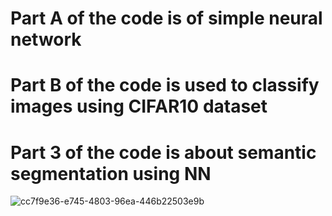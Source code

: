 # Part A of the code is of simple neural network 
# Part B of the code is used to classify images using CIFAR10 dataset
# Part 3 of the code is about semantic segmentation using NN
![cc7f9e36-e745-4803-96ea-446b22503e9b](https://github.com/nisarg15/neural_networks-image_classifier-semantic_segmentation/assets/89348092/24543567-8dda-46d4-a067-adcdb8e5f7a9)

